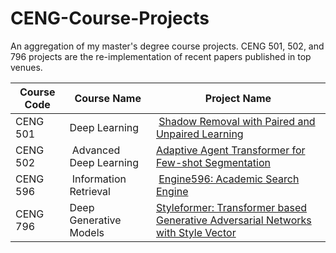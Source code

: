 # CENG-Course-Projects
An aggregation of my master's degree course projects. CENG 501, 502, and 796 projects are the re-implementation of recent papers published in top venues.

Course Code | Course Name | Project Name
--- | --- | ---
CENG 501 | Deep Learning | [Shadow Removal with Paired and Unpaired Learning](https://github.com/bartuakyurek/Shadow-Removal-with-Paired-and-Unpaired-Learning)
CENG 502 | Advanced Deep Learning | [Adaptive Agent Transformer for Few-shot Segmentation](https://github.com/bartuakyurek/AAFormer)
CENG 596 | Information Retrieval | [Engine596: Academic Search Engine](https://github.com/b21827723/engine596/)
CENG 796 | Deep Generative Models | [Styleformer: Transformer based Generative Adversarial Networks with Style Vector](https://github.com/bartuakyurek/Styleformer)
